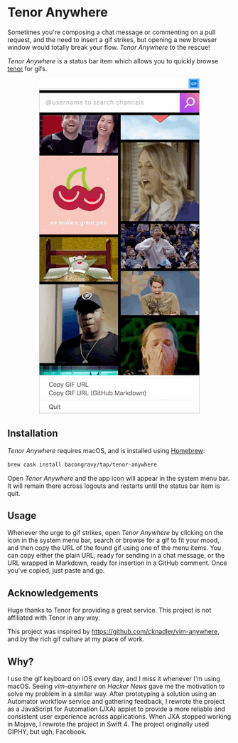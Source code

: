 # Tenor Anywhere

Sometimes you're composing a chat message or commenting on a pull request, and the need to insert a gif strikes, but opening a new browser window would totally break your flow. *Tenor Anywhere* to the rescue!

*Tenor Anywhere* is a status bar item which allows you to quickly browse [tenor](https://tenor.com) for gifs.

<p align=center>
<img src="https://raw.githubusercontent.com/bacongravy/tenor-anywhere/images/screenshot.gif">
</p>

## Installation

*Tenor Anywhere* requires macOS, and is installed using [Homebrew](https://brew.sh):

```bash
brew cask install bacongravy/tap/tenor-anywhere
```

Open *Tenor Anywhere* and the app icon will appear in the system menu bar. It will remain there across logouts and restarts until the status bar item is quit.

## Usage

Whenever the urge to gif strikes, open *Tenor Anywhere* by clicking on the icon in the system menu bar, search or browse for a gif to fit your mood, and then copy the URL of the found gif using one of the menu items. You can copy either the plain URL, ready for sending in a chat message, or the URL wrapped in Markdown, ready for insertion in a GitHub comment. Once you've copied, just paste and go.

## Acknowledgements

Huge thanks to Tenor for providing a great service. This project is not affiliated with Tenor in any way.

This project was inspired by https://github.com/cknadler/vim-anywhere, and by the rich gif culture at my place of work.

## Why?

I use the gif keyboard on iOS every day, and I miss it whenever I'm using macOS. Seeing *vim-anywhere* on *Hacker News* gave me the motivation to solve my problem in a similar way. After prototyping a solution using an Automator workflow service and gathering feedback, I rewrote the project as a JavaScript for Automation (JXA) applet to provide a more reliable and consistent user experience across applications. When JXA stopped working in Mojave, I rewrote the project in Swift 4. The project originally used GIPHY, but ugh, Facebook.
